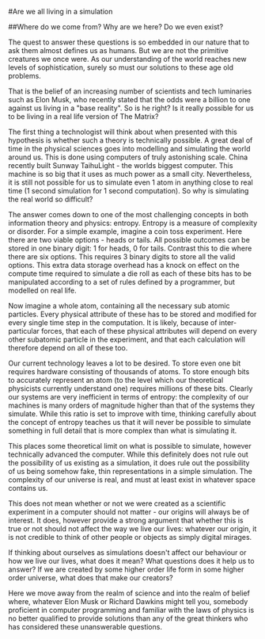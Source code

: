 #Are we all living in a simulation

##Where do we come from? Why are we here? Do we even exist?

The quest to answer these questions is so embedded in our nature that
to ask them almost defines us as humans. But we are not the primitive
creatures we once were. As our understanding of the world reaches new
levels of sophistication, surely so must our solutions to these age old
problems.

That is the belief of an increasing number of scientists and tech
luminaries such as Elon Musk, who recently stated that the odds were a
billion to one against us living in a "base reality". So is he right?
Is it really possible for us to be living in a real life version of The
Matrix?

The first thing a technologist will think about when presented with
this hypothesis is whether such a theory is technically possible. A
great deal of time in the physical sciences goes into modelling and
simulating the world around us. This is done using computers of truly
astonishing scale. China recently built Sunway TaihuLight - the worlds
biggest computer. This machine is so big that it uses as much power as
a small city. Nevertheless, it is still not possible for us to simulate
even 1 atom in anything close to real time (1 second simulation for 1
second computation). So why is simulating the real world so difficult?

The answer comes down to one of the most challenging concepts in
both information theory and physics: entropy. Entropy is a measure
of complexity or disorder. For a simple example, imagine a coin toss
experiment. Here there are two viable options - heads or tails. All
possible outcomes can be stored in one binary digit: 1 for heads, 0 for
tails. Contrast this to die where there are six options. This requires
3 binary digits to store all the valid options. This extra data storage
overhead has a knock on effect on the compute time required to simulate
a die roll as each of these bits has to be manipulated according to a
set of rules defined by a programmer, but modelled on real life.

Now imagine a whole atom, containing all the necessary sub atomic
particles. Every physical attribute of these has to be stored and
modified for every single time step in the computation. It is likely,
because of inter-particular forces, that each of these physical
attributes will depend on every other subatomic particle in the
experiment, and that each calculation will therefore depend on all of
these too.

Our current technology leaves a lot to be desired. To store even one
bit requires hardware consisting of thousands of atoms. To store enough
bits to accurately represent an atom (to the level which our theoretical
physicists currently understand one) requires millions of these bits.
Clearly our systems are very inefficient in terms of entropy: the
complexity of our machines is many orders of magnitude higher than that
of the systems they simulate. While this ratio is set to improve with
time, thinking carefully about the concept of entropy teaches us that it
will never be possible to simulate something in full detail that is more
complex than what is simulating it.

This places some theoretical limit on what is possible to simulate,
however technically advanced the computer. While this definitely does
not rule out the possibility of us existing as a simulation, it does
rule out the possibility of us being somehow fake, thin representations
in a simple simulation. The complexity of our universe is real, and must
at least exist in whatever space contains us.

This does not mean whether or not we were created as a scientific
experiment in a computer should not matter - our origins will always be
of interest. It does, however provide a strong argument that whether
this is true or not should not affect the way we live our lives:
whatever our origin, it is not credible to think of other people or
objects as simply digital mirages.

If thinking about ourselves as simulations doesn't affect our behaviour
or how we live our lives, what does it mean? What questions does it help
us to answer? If we are created by some higher order life form in some
higher order universe, what does that make our creators?

Here we move away from the realm of science and into the realm of belief
where, whatever Elon Musk or Richard Dawkins might tell you, somebody
proficient in computer programming and familiar with the laws of physics
is no better qualified to provide solutions than any of the great
thinkers who has considered these unanswerable questions.


